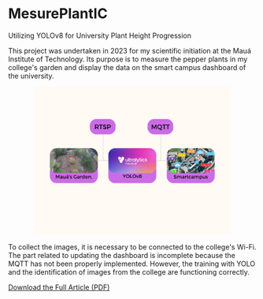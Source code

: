 # MesurePlantIC
Utilizing YOLOv8 for University Plant Height Progression

This project was undertaken in 2023 for my scientific initiation at the Mauá Institute of Technology. Its purpose is to measure the pepper plants in my college's garden and display the data on the smart campus dashboard of the university.

<div align="center">
  <img src="Assets/Diagrama_IC.png" alt="Diagrama do Projeto" width="400" height="300">
</div>

To collect the images, it is necessary to be connected to the college's Wi-Fi. The part related to updating the dashboard is incomplete because the MQTT has not been properly implemented. However, the training with YOLO and the identification of images from the college are functioning correctly.

[Download the Full Article (PDF)](Assets/Cabral-Martins.pdf)
